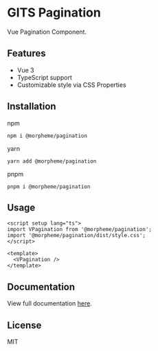 # GITS Pagination

Vue Pagination Component.

## Features

- Vue 3
- TypeScript support
- Customizable style via CSS Properties

## Installation

npm

```
npm i @morpheme/pagination
```

yarn

```
yarn add @morpheme/pagination
```

pnpm

```
pnpm i @morpheme/pagination
```

## Usage

```vue
<script setup lang="ts">
import VPagination from '@morpheme/pagination';
import '@morpheme/pagination/dist/style.css';
</script>

<template>
  <VPagination />
</template>
```

## Documentation

View full documentation [here](https://gits-ui.web.app/?path=/story/components-pagination--default).

## License

MIT
